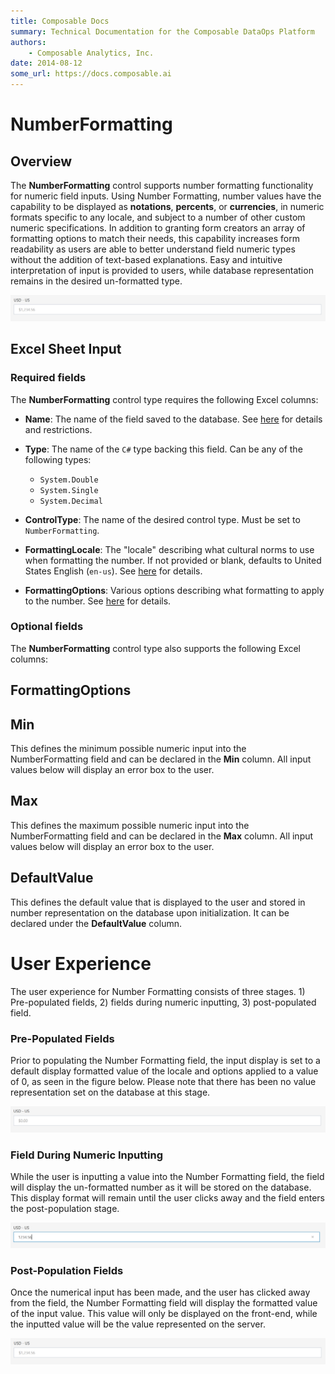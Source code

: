 ```yaml
---
title: Composable Docs
summary: Technical Documentation for the Composable DataOps Platform
authors:
    - Composable Analytics, Inc.
date: 2014-08-12
some_url: https://docs.composable.ai
---
```


# NumberFormatting

## Overview

The **NumberFormatting** control supports number formatting functionality for numeric field inputs. Using Number Formatting, number values have the capability to be displayed as **notations**, **percents**, or **currencies**, in numeric formats specific to any locale, and subject to a number of other custom numeric specifications. In addition to granting form creators an array of formatting options to match their needs, this capability increases form readability as users are able to better understand field numeric types without the addition of text-based explanations. Easy and intuitive interpretation of input is provided to users, while database representation remains in the desired un-formatted type. 

![Post-Populated Field](../img/05.04.Img_3.PNG)

## Excel Sheet Input

### Required fields

The **NumberFormatting** control type requires the following Excel columns:

- **Name**: The name of the field saved to the database. See [here](../06.Setting-Details/Name.md) for details and restrictions.

- **Type**: The name of the `C#` type backing this field. Can be any of the following types:

    - `System.Double`
    - `System.Single`
    - `System.Decimal` 

- **ControlType**: The name of the desired control type. Must be set to `NumberFormatting`.

- **FormattingLocale**: The "locale" describing what cultural norms to use when formatting the number. If not provided or blank, defaults to United States English (`en-us`). See [here](../06.Setting-Details/FormattingLocale.md) for details.

- **FormattingOptions**: Various options describing what formatting to apply to the number. See [here](../06.Setting-Details/FormattingOptions.md) for details.

### Optional fields

The **NumberFormatting** control type also supports the following Excel columns:

## FormattingOptions


## Min
This defines the minimum possible numeric input into the NumberFormatting field and can be declared in the **Min** column. All input values below will display an error box to the user.

## Max
This defines the maximum possible numeric input into the NumberFormatting field and can be declared in the **Max** column. All input values below will display an error box to the user.

## DefaultValue
This defines the default value that is displayed to the user and stored in number representation on the database upon initialization. It can be declared under the **DefaultValue** column.

# User Experience
The user experience for Number Formatting consists of three stages. 1) Pre-populated fields, 2) fields during numeric inputting, 3) post-populated field.

### Pre-Populated Fields
Prior to populating the Number Formatting field, the input display is set to a default display formatted value of the locale and options applied to a value of 0, as seen in the figure below. Please note that there has been no value representation set on the database at this stage.

![Pre-Populated Field](../img/05.04.Img_1.PNG)

### Field During Numeric Inputting
While the user is inputting a value into the Number Formatting field, the field will display the un-formatted number as it will be stored on the database. This display format will remain until the user clicks away and the field enters the post-population stage. 

![Field During Numeric Inputting](../img/05.04.Img_2.PNG)

### Post-Population Fields
Once the numerical input has been made, and the user has clicked away from the field, the Number Formatting field will display the formatted value of the input value. This value will only be displayed on the front-end, while the inputted value will be the value represented on the server. 

![Post-Populated Field](../img/05.04.Img_3.PNG)
